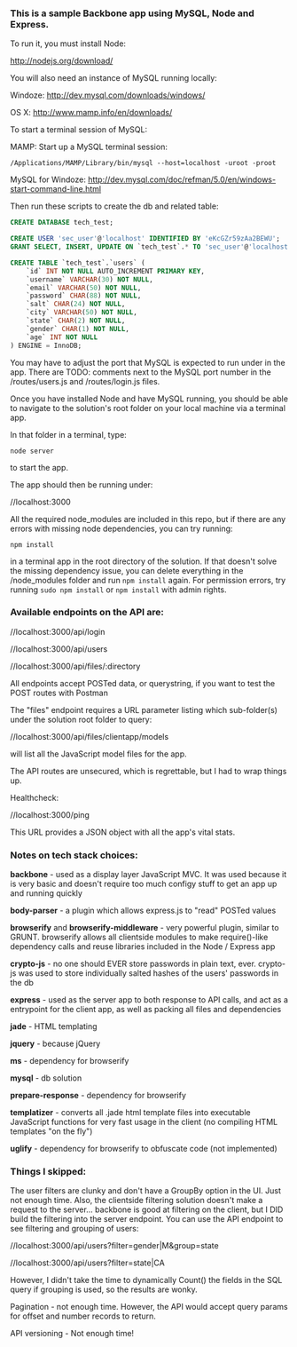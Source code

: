 ### This is a sample Backbone app using MySQL, Node and Express.

To run it, you must install Node:

http://nodejs.org/download/

You will also need an instance of MySQL running locally:

Windoze: http://dev.mysql.com/downloads/windows/

OS X: http://www.mamp.info/en/downloads/

To start a terminal session of MySQL:

MAMP: Start up a MySQL terminal session:

`/Applications/MAMP/Library/bin/mysql --host=localhost -uroot -proot`

MySQL for Windoze: http://dev.mysql.com/doc/refman/5.0/en/windows-start-command-line.html

Then run these scripts to create the db and related table:
```sql
CREATE DATABASE tech_test;

CREATE USER 'sec_user'@'localhost' IDENTIFIED BY 'eKcGZr59zAa2BEWU';
GRANT SELECT, INSERT, UPDATE ON `tech_test`.* TO 'sec_user'@'localhost';

CREATE TABLE `tech_test`.`users` (
    `id` INT NOT NULL AUTO_INCREMENT PRIMARY KEY,
    `username` VARCHAR(30) NOT NULL,
    `email` VARCHAR(50) NOT NULL,
    `password` CHAR(88) NOT NULL,
    `salt` CHAR(24) NOT NULL,
    `city` VARCHAR(50) NOT NULL,
    `state` CHAR(2) NOT NULL,
    `gender` CHAR(1) NOT NULL,
    `age` INT NOT NULL
) ENGINE = InnoDB;
```

You may have to adjust the port that MySQL is expected to run under in the app. There are TODO: comments next to the MySQL port number in the /routes/users.js and /routes/login.js files.

Once you have installed Node and have MySQL running, you should be able to navigate to the solution's root folder on your local machine via a terminal app.

In that folder in a terminal, type:

`node server`

to start the app.

The app should then be running under:

//localhost:3000

All the required node_modules are included in this repo, but if there are any errors with missing node dependencies, you can try running:

`npm install`

in a terminal app in the root directory of the solution. If that doesn't solve the missing dependency issue, you can delete everything in the /node_modules folder and run `npm install` again. For permission errors, try running `sudo npm install` or `npm install` with admin rights.

### Available endpoints on the API are:

//localhost:3000/api/login

//localhost:3000/api/users

//localhost:3000/api/files/:directory

All endpoints accept POSTed data, or querystring, if you want to test the POST routes with Postman

The "files" endpoint requires a URL parameter listing which sub-folder(s) under the solution root folder to query:

//localhost:3000/api/files/clientapp/models

will list all the JavaScript model files for the app.

The API routes are unsecured, which is regrettable, but I had to wrap things up.

Healthcheck:

//localhost:3000/ping

This URL provides a JSON object with all the app's vital stats.

### Notes on tech stack choices:

<p><b>backbone</b> - used as a display layer JavaScript MVC. It was used because it is very basic and doesn't require too much configy stuff to get an app up and running quickly</p>
<p><b>body-parser</b> - a plugin which allows express.js to "read" POSTed values</p>
<p><b>browserify</b> and <b>browserify-middleware</b> - very powerful plugin, similar to GRUNT. browserify allows all clientside modules to make require()-like dependency calls and reuse libraries included in the Node / Express app</p>
<p><b>crypto-js</b> - no one should EVER store passwords in plain text, ever. crypto-js was used to store individually salted hashes of the users' passwords in the db</p>
<p><b>express</b> - used as the server app to both response to API calls, and act as a entrypoint for the client app, as well as packing all files and dependencies</p>
<p><b>jade</b> - HTML templating</p>
<p><b>jquery</b> - because jQuery</p>
<p><b>ms</b> - dependency for browserify</p>
<p><b>mysql</b> - db solution</p>
<p><b>prepare-response</b> - dependency for browserify</p>
<p><b>templatizer</b> - converts all .jade html template files into executable JavaScript functions for very fast usage in the client (no compiling HTML templates "on the fly")</p>
<p><b>uglify</b> - dependency for browserify to obfuscate code (not implemented)</p>

### Things I skipped:

The user filters are clunky and don't have a GroupBy option in the UI. Just not enough time.
Also, the clientside filtering solution doesn't make a request to the server... backbone is good at filtering on the client, but I DID build the filtering into the server endpoint.
You can use the API endpoint to see filtering and grouping of users:

//localhost:3000/api/users?filter=gender|M&group=state

//localhost:3000/api/users?filter=state|CA

However, I didn't take the time to dynamically Count() the fields in the SQL query if grouping is used, so the results are wonky.

Pagination - not enough time. However, the API would accept query params for offset and number records to return.

API versioning - Not enough time!
